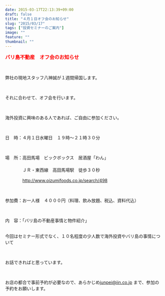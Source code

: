 ```yaml
---
date: 2015-03-17T22:13:39+09:00
draft: false
title: "４月１日オフ会のお知らせ"
slug: "2015/03/17"
tags: ["投資セミナーのご案内"]
image: ""
feature: ""
thumbnail: ""
---
```

<p><font color="#ff0000" size="3"><strong>バリ島不動産　オフ会のお知らせ</strong></font></p><br/><p>弊社の現地スタッフ八神誠が１週間帰国します。</p><br/><p>それに合わせて、オフ会を行います。</p><br/><p>海外投資に興味のある人であれば、ご自由に参加ください。</p><br/><p>日　時：４月１日水曜日　１９時～２１時３０分</p><br/><p>場　所：高田馬場　ビックボックス　居酒屋「わん」<br/>　　　<br/>　　　　ＪＲ・東西線　高田馬場駅　徒歩３０秒</p><p>　　　　<a href="498">http://www.oizumifoods.co.jp/search/498</a> </p><br/><p>参加費：お一人様　４０００円（料理、飲み放題、税込、資料代込）</p><br/><p>内　容：「バリ島の不動産事情と物件紹介」</p><p><br/>今回はセミナー形式でなく、１０名程度の少人数で海外投資やバリ島の事情について</p><br/><p>お話できればと思っています。</p><br/><p>お店の都合で事前予約が必要なので、あらかじめ<a href="mailto:junpei@iin.co.jp">junpei@iin.co.jp</a> まで、参加の予約をお願いします。</p>

